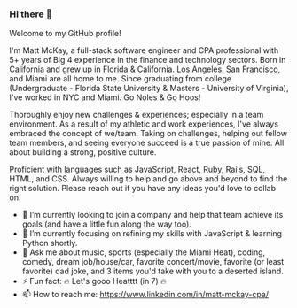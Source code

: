 ### Hi there 👋

Welcome to my GitHub profile! 

I'm Matt McKay, a full-stack software engineer and CPA professional with 5+ years of Big 4 experience in the finance and technology sectors. Born in California and grew up in Florida & California. Los Angeles, San Francisco, and Miami are all home to me.  Since graduating from college (Undergraduate - Florida State University & Masters - University of Virginia), I've worked in NYC and Miami. Go Noles & Go Hoos! 

Thoroughly enjoy new challenges & experiences; especially in a team environment. As a result of my athletic and work experiences, I've always embraced the concept of we/team. Taking on challenges, helping out fellow team members, and seeing everyone succeed is a true passion of mine. All about building a strong, positive culture.  

Proficient with languages such as JavaScript, React, Ruby, Rails, SQL, HTML, and CSS. Always willing to help and go above and beyond to find the right solution. Please reach out if you have any ideas you'd love to collab on. 

- 🔭 I’m currently looking to join a company and help that team achieve its goals (and have a little fun along the way too). 
- 🌱 I’m currently focusing on refining my skills with JavaScript & learning Python shortly.  
- 💬 Ask me about music, sports (especially the Miami Heat), coding, comedy, dream job/house/car, favorite concert/movie, favorite (or least favorite) dad joke, and 3 items you'd take with you to a deserted island.      
- ⚡ Fun fact: 🔥 Let's gooo Heatttt (in 7) 🔥 
- 📫 How to reach me: https://www.linkedin.com/in/matt-mckay-cpa/

<!--
**mckaymatt3/mckaymatt3** is a ✨ _special_ ✨ repository because its `README.md` (this file) appears on your GitHub profile.

Here are some ideas to get you started:

- 🔭 I’m currently working on ...
- 🌱 I’m currently learning ...
- 👯 I’m looking to collaborate on ...
- 🤔 I’m looking for help with ...

- 📫 How to reach me: ...
- 😄 Pronouns: ...
- ⚡ Fun fact: ...

![Visitor Count](https://profile-counter.glitch.me/mckaymatt3/count.svg)

-->
